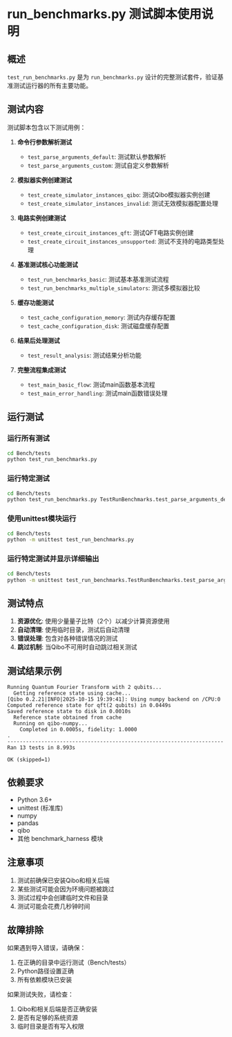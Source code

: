 # run_benchmarks.py 测试脚本使用说明

## 概述

`test_run_benchmarks.py` 是为 `run_benchmarks.py` 设计的完整测试套件，验证基准测试运行器的所有主要功能。

## 测试内容

测试脚本包含以下测试用例：

1. **命令行参数解析测试**
   - `test_parse_arguments_default`: 测试默认参数解析
   - `test_parse_arguments_custom`: 测试自定义参数解析

2. **模拟器实例创建测试**
   - `test_create_simulator_instances_qibo`: 测试Qibo模拟器实例创建
   - `test_create_simulator_instances_invalid`: 测试无效模拟器配置处理

3. **电路实例创建测试**
   - `test_create_circuit_instances_qft`: 测试QFT电路实例创建
   - `test_create_circuit_instances_unsupported`: 测试不支持的电路类型处理

4. **基准测试核心功能测试**
   - `test_run_benchmarks_basic`: 测试基本基准测试流程
   - `test_run_benchmarks_multiple_simulators`: 测试多模拟器比较

5. **缓存功能测试**
   - `test_cache_configuration_memory`: 测试内存缓存配置
   - `test_cache_configuration_disk`: 测试磁盘缓存配置

6. **结果后处理测试**
   - `test_result_analysis`: 测试结果分析功能

7. **完整流程集成测试**
   - `test_main_basic_flow`: 测试main函数基本流程
   - `test_main_error_handling`: 测试main函数错误处理

## 运行测试

### 运行所有测试
```bash
cd Bench/tests
python test_run_benchmarks.py
```

### 运行特定测试
```bash
cd Bench/tests
python test_run_benchmarks.py TestRunBenchmarks.test_parse_arguments_default
```

### 使用unittest模块运行
```bash
cd Bench/tests
python -m unittest test_run_benchmarks.py
```

### 运行特定测试并显示详细输出
```bash
cd Bench/tests
python -m unittest test_run_benchmarks.TestRunBenchmarks.test_parse_arguments_default -v
```

## 测试特点

1. **资源优化**: 使用少量量子比特（2个）以减少计算资源使用
2. **自动清理**: 使用临时目录，测试后自动清理
3. **错误处理**: 包含对各种错误情况的测试
4. **跳过机制**: 当Qibo不可用时自动跳过相关测试

## 测试结果示例

```
Running Quantum Fourier Transform with 2 qubits...
  Getting reference state using cache...
[Qibo 0.2.21|INFO|2025-10-15 19:39:41]: Using numpy backend on /CPU:0
Computed reference state for qft(2 qubits) in 0.0449s
Saved reference state to disk in 0.0010s
  Reference state obtained from cache
  Running on qibo-numpy...
    Completed in 0.0005s, fidelity: 1.0000
.
----------------------------------------------------------------------
Ran 13 tests in 8.993s

OK (skipped=1)
```

## 依赖要求

- Python 3.6+
- unittest (标准库)
- numpy
- pandas
- qibo
- 其他 benchmark_harness 模块

## 注意事项

1. 测试前确保已安装Qibo和相关后端
2. 某些测试可能会因为环境问题被跳过
3. 测试过程中会创建临时文件和目录
4. 测试可能会花费几秒钟时间

## 故障排除

如果遇到导入错误，请确保：
1. 在正确的目录中运行测试（Bench/tests）
2. Python路径设置正确
3. 所有依赖模块已安装

如果测试失败，请检查：
1. Qibo和相关后端是否正确安装
2. 是否有足够的系统资源
3. 临时目录是否有写入权限